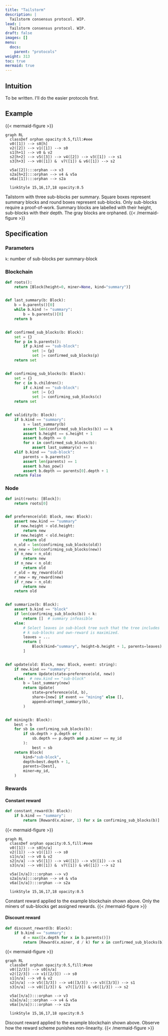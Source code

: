 ```yaml
---
title: "Tailstorm"
description: |
  Tailstorm consensus protocol. WIP.
lead: |
  Tailstorm consensus protocol. WIP.
draft: false
images: []
menu:
  docs:
    parent: "protocols"
weight: 313
toc: true
mermaid: true
---
```


## Intuition

To be written. I'll do the easier protocols first.

## Example

{{< mermaid-figure >}}
```mermaid
graph RL
  classDef orphan opacity:0.5,fill:#eee
  v0([1]) --> s0[h]
  v2([2]) --> v1([1]) --> s0
  s1[h+1] --> v0 & v2
  s2[h+2] --> v5([3]) --> v4([2]) --> v3([1]) --> s1
  s3[h+3] --> v8([1]) &  v7([1]) & v6([1]) --> s2

  v5a([2]):::orphan --> v3
  s2a[h+2]:::orphan --> v4 & v5a
  v6a([1]):::orphan --> s2a

  linkStyle 15,16,17,18 opacity:0.5
```
Tailstorm with three sub-blocks per summary. Square boxes represent
summary blocks and round boxes represent sub-blocks. Only sub-blocks
require a proof-of-work. Summary blocks are labelled with their height,
sub-blocks with their depth. The gray blocks are orphaned.
{{< /mermaid-figure >}}

## Specification

### Parameters

`k`: number of sub-blocks per summary-block

### Blockchain

```python
def roots():
    return [Block(height=0, miner=None, kind="summary")]


def last_summary(b: Block):
    b = b.parents()[0]
    while b.kind != "summary":
        b = b.parents()[0]
    return b


def confirmed_sub_blocks(b: Block):
    set = {}
    for p in b.parents():
        if p.kind == "sub-block":
            set |= {p}
            set |= confirmed_sub_blocks(p)
    return set


def confirming_sub_blocks(b: Block):
    set = {}
    for c in b.children():
        if c.kind == "sub-block":
            set |= {c}
            set |= confirming_sub_blocks(c)
    return set


def validity(b: Block):
    if b.kind == "summary":
        s = last_summary(b)
        assert len(confirmed_sub_blocks(b)) == k
        assert b.height == s.height + 1
        assert b.depth == 0
        for x in confirmed_sub_blocks(b):
            assert last_summary(x) == s
    elif b.kind == "sub-block":
        parents = b.parents()
        assert len(parents) == 1
        assert b.has_pow()
        assert b.depth == parents[0].depth + 1
    return False
```


### Node

```python
def init(roots: [Block]):
    return roots[0]


def preference(old: Block, new: Block):
    assert new.kind == "summary"
    if new.height > old.height:
        return new
    if new.height < old.height:
        return old
    n_old = len(confirming_sub_blocks(old))
    n_new = len(confirming_sub_blocks(new))
    if n_new > n_old:
        return new
    if n_new < n_old:
        return old
    r_old = my_reward(old)
    r_new = my_reward(new)
    if r_new > n_old:
        return new
    return old


def summarize(b: Block):
    assert b.kind == "block"
    if len(confirming_sub_blocks(b)) < k:
        return []  # summary infeasible
    else:
        # Select leaves in sub-block tree such that the tree includes
        # k sub-blocks and own-reward is maximized.
        leaves = ...
        return [
            Block(kind="summary", height=b.height + 1, parents=leaves)
        ]


def update(old: Block, new: Block, event: string):
    if new.kind == "summary":
        return Update(state=preference(old, new))
    else:  # new.kind == "sub-block"
        b = last_summary(new)
        return Update(
            state=preference(old, b),
            share=[new] if event == "mining" else [],
            append=attempt_summary(b),
        )


def mining(b: Block):
    best = b
    for sb in confirming_sub_blocks(b):
        if sb.depth > p.depth or (
            sb.depth == p.depth and p.miner == my_id
        ):
            best = sb
    return Block(
        kind="sub-block",
        depth=best.depth + 1,
        parents=[best],
        miner=my_id,
    )
```

### Rewards

#### Constant reward

```python
def constant_reward(b: Block):
    if b.kind == "summary":
        return [Reward(x.miner, 1) for x in confirming_sub_blocks(b)]
```

{{< mermaid-figure >}}
```mermaid
graph RL
  classDef orphan opacity:0.5,fill:#eee
  v0([1]) --> s0[n/a]
  v2([1]) --> v1([1]) --> s0
  s1[n/a] --> v0 & v2
  s2[n/a] --> v5([1]) --> v4([1]) --> v3([1]) --> s1
  s3[n/a] --> v8([1]) &  v7([1]) & v6([1]) --> s2

  v5a([n/a]):::orphan --> v3
  s2a[n/a]:::orphan --> v4 & v5a
  v6a([n/a]):::orphan --> s2a

  linkStyle 15,16,17,18 opacity:0.5
```
Constant reward applied to the example blockchain shown above. Only the
miners of sub-blocks get assigned rewards.
{{< /mermaid-figure >}}


#### Discount reward

```python
def discount_reward(b: Block):
    if b.kind == "summary":
        d = max([x.depth for x in b.parents()])
        return [Reward(x.miner, d / k) for x in confirmed_sub_blocks(b)]
```

{{< mermaid-figure >}}
```mermaid
graph RL
  classDef orphan opacity:0.5,fill:#eee
  v0([2/3]) --> s0[n/a]
  v2([2/3]) --> v1([2/3]) --> s0
  s1[n/a] --> v0 & v2
  s2[n/a] --> v5([3/3]) --> v4([3/3]) --> v3([3/3]) --> s1
  s3[n/a] --> v8([1/3]) &  v7([1/3]) & v6([1/3]) --> s2

  v5a([n/a]):::orphan --> v3
  s2a[n/a]:::orphan --> v4 & v5a
  v6a([n/a]):::orphan --> s2a

  linkStyle 15,16,17,18 opacity:0.5
```
Discount reward applied to the example blockchain shown above. Observe
how the reward scheme punishes non-linearity.
{{< /mermaid-figure >}}

<!--

## Attacks

### Selfish Mining

Description.

### SSZ attack space

Description.

## CPR API

How to simulate, attack, learn.

-->
